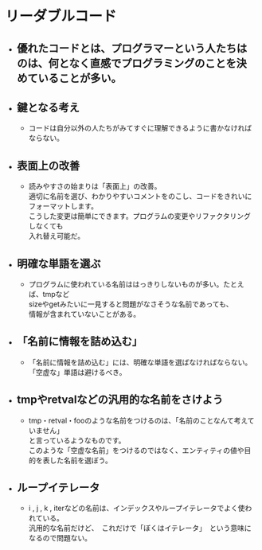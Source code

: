 # リーダブルコード  
- ## 優れたコードとは、プログラマーという人たちはのは、何となく直感でプログラミングのことを決めていることが多い。  

- ## 鍵となる考え  
  - コードは自分以外の人たちがみてすぐに理解できるように書かなければならない。  

- ## 表面上の改善  
  - 読みやすさの始まりは「表面上」の改善。  
  適切に名前を選び、わかりやすいコメントをのこし、コードをきれいにフォーマットします。  
  こうした変更は簡単にできます。プログラムの変更やリファクタリングしなくても  
  入れ替え可能だ。  

- ## 明確な単語を選ぶ  
  - プログラムに使われている名前ははっきりしないものが多い。たとえば、tmpなど  
  sizeやgetみたいに一見すると問題がなさそうな名前であっても、  
  情報が含まれていないことがある。  

- ## 「名前に情報を詰め込む」  
  - 「名前に情報を詰め込む」には、明確な単語を選ばなければならない。  
  「空虚な」単語は避けるべき。  

- ## tmpやretvalなどの汎用的な名前をさけよう  
  - tmp・retval・fooのような名前をつけるのは、「名前のことなんて考えていません」  
  と言っているようなものです。  
  このような「空虚な名前」をつけるのではなく、エンティティの値や目的を表した名前を選ぼう。  
    
- ## ループイテレータ  
  - i , j , k , iterなどの名前は、インデックスやループイテレータでよく使われている。  
  汎用的な名前だけど、　これだけで「ぼくはイテレータ」　という意味になるので問題ない。


